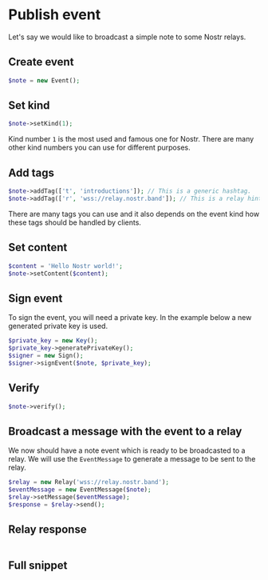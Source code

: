 # Publish event

Let's say we would like to broadcast a simple note to some Nostr relays.

## Create event

```php
$note = new Event();
```

## Set kind

```php
$note->setKind(1);
```
Kind number `1` is the most used and famous one for Nostr. There are many other kind numbers you can use for different purposes.

## Add tags

```php
$note->addTag(['t', 'introductions']); // This is a generic hashtag.
$note->addTag(['r', 'wss://relay.nostr.band']); // This is a relay hint tag.
```

There are many tags you can use and it also depends on the event kind how these tags should be handled by clients.

## Set content

```php
$content = 'Hello Nostr world!';
$note->setContent($content);
```

## Sign event

To sign the event, you will need a private key. In the example below a new generated private key is used.

```php
$private_key = new Key(); 
$private_key->generatePrivateKey();
$signer = new Sign();
$signer->signEvent($note, $private_key);
```

## Verify

```php
$note->verify();
```

## Broadcast a message with the event to a relay

We now should have a note event which is ready to be broadcasted to a relay.
We will use the `EventMessage` to generate a message to be sent to the relay.

```php
$relay = new Relay('wss://relay.nostr.band');
$eventMessage = new EventMessage($note);
$relay->setMessage($eventMessage);      
$response = $relay->send();
```

## Relay response

```php

```

## Full snippet